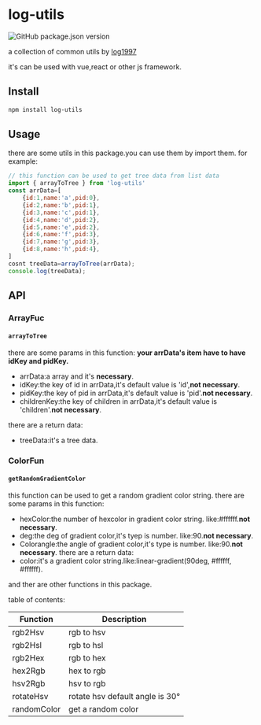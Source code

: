 # log-utils
<p><img alt="GitHub package.json version" src="https://img.shields.io/github/package-json/v/log1997/log-utils"></p>

a collection of common utils by [log1997](https://github.com/LOG1997)

it's can be used with vue,react or other js framework.

## Install

```bash
npm install log-utils
```

## Usage

there are some utils in this package.you can use them by import them.
for example:
```js
// this function can be used to get tree data from list data
import { arrayToTree } from 'log-utils'
const arrData=[
    {id:1,name:'a',pid:0},
    {id:2,name:'b',pid:1},
    {id:3,name:'c',pid:1},
    {id:4,name:'d',pid:2},
    {id:5,name:'e',pid:2},
    {id:6,name:'f',pid:3},
    {id:7,name:'g',pid:3},
    {id:8,name:'h',pid:4},
]
cosnt treeData=arrayToTree(arrData);
console.log(treeData);
```

## API

### ArrayFuc
#### `arrayToTree`
there are some params in this function:
**your arrData's item have to have idKey and pidKey.**
* arrData:a array and it's **necessary**.
* idKey:the key of id in arrData,it's default value is 'id',**not necessary**.
* pidKey:the key of pid in arrData,it's default value is 'pid'.**not necessary**.
* childrenKey:the key of children in arrData,it's default value is 'children'.**not necessary**.

there are a return data:
* treeData:it's a tree data.

### ColorFun
#### `getRandomGradientColor`
this function can be used to get a random gradient color string.
there are some params in this function:
* hexColor:the number of hexcolor in gradient color string. like:#ffffff.**not necessary**.
* deg:the deg of gradient color,it's tyep is number. like:90.**not necessary**.
* Colorangle:the angle of gradient color,it's type is number. like:90.**not necessary**.
there are a return data:
* color:it's a gradient color string.like:linear-gradient(90deg, #ffffff, #ffffff).

and ther are other functions in this package.

table of contents:

| Function | Description |
| --- | --- |
|rgb2Hsv|rgb to hsv|
|rgb2Hsl|rgb to hsl|
|rgb2Hex|rgb to hex|
|hex2Rgb|hex to rgb|
|hsv2Rgb|hsv to rgb|
|rotateHsv|rotate hsv default angle is 30°|
|randomColor|get a random color|